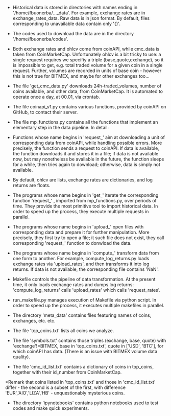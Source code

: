 * Historical data is stored in directories with names ending in '/home/fbuonerba/..._data'. For example, exchange rates are in exchange_rates_data. Raw data is in json format. By default, files corresponding to unavailable data contain only '{}'.

* The codes used to download the data are in the directory '/home/fbuonerba/codes'.

* Both exchange rates and ohlcv come from coinAPI, while cmc_data is taken from CoinMarketCap.
Unfortunately ohlcv is a bit tricky to use: a single request requires we specifiy a triple (base,quote,exchange), so it is impossible to get, e.g. total traded volume for a given coin in a single request. Further, volumes are recorded in units of base coin - however this is not true for BITMEX, and maybe for other exchanges too...   

* The file 'get_cmc_data.py' downloads 24h-traded_volumes, number of coins available, and other data, from CoinMarketCap. It is automated to operate once a day, at 00.01, via crontab.

* The file coinapi_v1.py contains various functions, provided by coinAPI on GitHub, to contact their server.

* The file mp_functions.py contains all the functions that implement an elementary step in the data pipeline. In detail:

* Functions whose name begins in 'request_' aim at downloading a unit of corresponding data from coinAPI, while handling possible errors. More precisely, the function sends a request to coinAPI. If data is available, the function downloads it and stores it in a file; if data is not available now, but may nonetheless be available in the future, the function sleeps for a while, then tries again to download; otherwise, data is simply not available.

* By default, ohlcv are lists, exchange rates are dictionaries, and log returns are floats.

* The programs whose name begins in 'get_' iterate the corresponding function 'request_' , imported from mp_functions.py, over periods of time. They provide the most primitive tool to import historical data. In order to speed up the process, they execute multiple requests in parallel.

* The programs whose name begins in 'upload_' open files with corresponding data and prepare it for further manipulation. More precisely, they first try to open a file; it such file does not exist, they call corresponding 'request_' function to donwload the data.

* The programs whose name begins in 'compute_' transform data from one form to another. For example, compute_log_returns.py loads exchange rates via 'upload_rates', and then transforms it into log returns. If data is not available, the corresponding file contains 'NaN'.

* Makefile controls the pipeline of data transformation. At the present time, it only loads exchange rates and dumps log returns: 'compute_log_returns' calls 'upload_rates' which calls 'request_rates'.

* run_makefile.py manages execution of Makefile via python script. In order to speed up the process, it executes multiple makefiles in parallel.

* The directory 'meta_data' contains files featuring names of coins, exchanges, etc. etc.

* The file 'top_coins.txt' lists all coins we analyze. 

* The file 'symbols.txt' contains those triples (exchange, base, quote) with 'exchange'!=BITMEX, base in 'top_coins.txt', quote in ['USD', 'BTC'], for which coinAPI has data. (There is an issue with BITMEX volume data quality).

* The file 'cmc_id_list.txt' contains a dictionary of coins in top_coins, together with their id_number from CoinMarketCap.

*Remark that coins listed in 'top_coins.txt' and those in 'cmc_id_list.txt' differ - the second is a subset of the first, with difference 'EUR','AIO','LIZA','HB' - unquestionably mysterious coins.

* The directory 'ipynotebooks' contains python notebooks used to test codes and make quick experiments.


